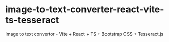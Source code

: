 # image-to-text-converter-react-vite-ts-tesseract
Image to text convertor - Vite + React + TS + Bootstrap CSS + Tesseract.js

